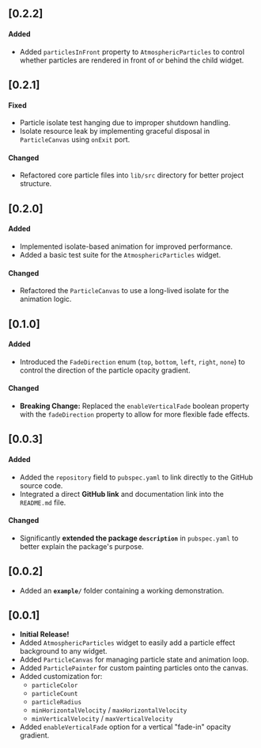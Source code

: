 ## [0.2.2]

#### Added
* Added `particlesInFront` property to `AtmosphericParticles` to control whether particles are rendered in front of or behind the child widget.

## [0.2.1]

#### Fixed
* Particle isolate test hanging due to improper shutdown handling.
* Isolate resource leak by implementing graceful disposal in `ParticleCanvas` using `onExit` port.

#### Changed
* Refactored core particle files into `lib/src` directory for better project structure.

## [0.2.0]

#### Added
* Implemented isolate-based animation for improved performance.
* Added a basic test suite for the `AtmosphericParticles` widget.

#### Changed
* Refactored the `ParticleCanvas` to use a long-lived isolate for the animation logic.

## [0.1.0]

#### Added
* Introduced the `FadeDirection` enum (`top`, `bottom`, `left`, `right`, `none`) to control the direction of the particle opacity gradient.

#### Changed
* **Breaking Change:** Replaced the `enableVerticalFade` boolean property with the `fadeDirection` property to allow for more flexible fade effects.

## [0.0.3] 

#### Added
* Added the `repository` field to `pubspec.yaml` to link directly to the GitHub source code.
* Integrated a direct **GitHub link** and documentation link into the `README.md` file.

#### Changed
* Significantly **extended the package `description`** in `pubspec.yaml` to better explain the package's purpose.

## [0.0.2]
* Added an **`example/`** folder containing a working demonstration.


## [0.0.1]

* **Initial Release!**
* Added `AtmosphericParticles` widget to easily add a particle effect background to any widget.
* Added `ParticleCanvas` for managing particle state and animation loop.
* Added `ParticlePainter` for custom painting particles onto the canvas.
* Added customization for:
    * `particleColor`
    * `particleCount`
    * `particleRadius`
    * `minHorizontalVelocity` / `maxHorizontalVelocity`
    * `minVerticalVelocity` / `maxVerticalVelocity`
* Added `enableVerticalFade` option for a vertical "fade-in" opacity gradient.